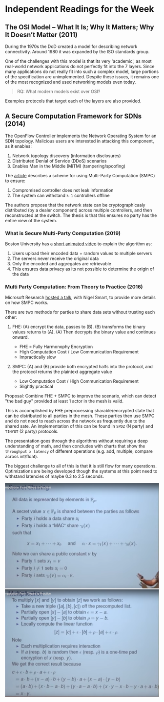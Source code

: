 # Independent Readings for the Week

## The OSI Model – What It Is; Why It Matters; Why It Doesn’t Matter (2011)

During the 1970s the DoD created a model for describing network connectivity. Around 1980 it was expanded by the ISO standards group.

One of the challenges with this model is that its very 'academic', as most real-world network applications do not perfectly fit into the 7 layers. Since many applications do not really fit into such a complex model, large portions of the specification are unimplemented. Despite these issues, it remains one of the most recognized and used networking models even today.

> RQ: What modern models exist over OSI?

Examples protocols that target each of the layers are also provided.

## A Secure Computation Framework for SDNs (2014)

The OpenFlow Controller implements the Network Operating System for an SDN topology. Malicious users are interested in attacking this component, as it enables:

1. Network topology discovery (information disclosures)
2. Distributed Denial of Service (DDoS) scenarios
3. Enables Man in the Middle (MiTM) (tampering/spoofing)

The [article](Secure_Computation_for_SDN.pdf) describes a scheme for using Multi-Party Computation (SMPC) to ensure:

1. Compromised controller does not leak information
2. The system can withstand `k-1` controllers offline

The authors propose that the network state can be cryptographicaaly distributed (by a dealer component) across multiple controllers, and then reconstructed at the switch. The thesis is that this ensures no party has the entire view of the system.

### What is Secure Multi-Party Computation (2019)

Boston University has a [short animated video](https://youtu.be/l25jcolQW6Q) to explain the algorithm as:

1. Users upload their encoded data + random values to multiple servers
2. The servers never receive the original data
3. Only the encoded and aggregates are retrievable
4. This ensures data privacy as its not possible to determine the origin of the data

### Multi Party Computation: From Theory to Practice (2016)

Microsoft Research [hosted a talk](https://youtu.be/pNNLAEygPQI), with Nigel Smart, to provide more details on how SMPC works.

There are two methods for parties to share data sets without trusting each other:

1. FHE: (A) encrypt the data, passes to (B). (B) transforms the binary values returns to (A). (A) Then decrypts the binary value and continues onward.
    - FHE = Fully Harmonophy Encryption
    - High Computation Cost / Low Communication Requirement
    - Impractically slow

2. SMPC: (A) and (B) provide both encrypted halfs into the protocol, and the protocol returns the plaintext aggregate value  
    - Low Computation Cost / High Communication Requirement
    - Slightly practical

Proposal: Combine FHE + SMPC to improve the scenario, which can detect "the bad guy" provided at least 1 actor in the mesh is valid.

This is accomplished by FHE preprocessing sharable/encrypted state that can be distributed to all parties in the mesh. These parties then use SMPC and do not need to reach across the network as frequently due to the shared sate. An implementation of this can be found in `SPDZ` (N party) and `TINYOT` (2 party) protocols.

The presentation goes through the algorithms without requiring a deep understanding of math, and then concludes with charts that show the `throughput x latency` of different operations (e.g. add, multiple, compare across int/float).

The biggest challenge to all of this is that it is still flow for many operations. Optimizations are being developed though the systems at this point need to withstand latencies of maybe 0.3 to 2.5 seconds.

![secret_sharing.png](secret_sharing.png)
![multiplication.png](multiplication.png)
